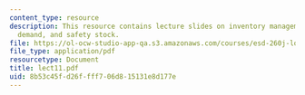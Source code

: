 ```yaml
---
content_type: resource
description: This resource contains lecture slides on inventory management, probabilistic
  demand, and safety stock.
file: https://ol-ocw-studio-app-qa.s3.amazonaws.com/courses/esd-260j-logistics-systems-fall-2006/8b53c45fd26ffff706d815131e8d177e_lect11.pdf
file_type: application/pdf
resourcetype: Document
title: lect11.pdf
uid: 8b53c45f-d26f-fff7-06d8-15131e8d177e
---
```

